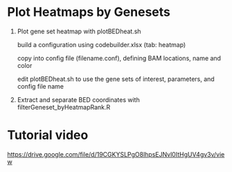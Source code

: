 # Plot Heatmaps by Genesets

1. Plot gene set heatmap with plotBEDheat.sh 

	build a configuration using codebuilder.xlsx (tab: heatmap)
	
	copy into config file (filename.conf), defining BAM locations, name and color
	
	edit plotBEDheat.sh to use the gene sets of interest, parameters, and config file name
	
2. Extract and separate BED coordinates with filterGeneset_byHeatmapRank.R

# Tutorial video
https://drive.google.com/file/d/19CGKYSLPgO8lhpsEJNvl0ItHgUV4gv3v/view
